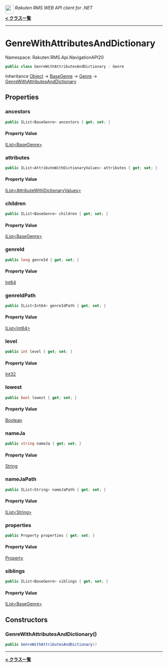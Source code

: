 <img align="left" style="height: 2em;" src="https://webservice.rakuten.co.jp/favicon.ico"><em>Rakuten RMS WEB API client for .NET</em>

[**< クラス一覧**](./)
- - -

# GenreWithAttributesAndDictionary

Namespace: Rakuten.RMS.Api.NavigationAPI20

```csharp
public class GenreWithAttributesAndDictionary : Genre
```

Inheritance [Object](https://docs.microsoft.com/en-us/dotnet/api/system.object) → [BaseGenre](./rakuten.rms.api.navigationapi20.basegenre) → [Genre](./rakuten.rms.api.navigationapi20.genre) → [GenreWithAttributesAndDictionary](./rakuten.rms.api.navigationapi20.genrewithattributesanddictionary)

## Properties

### <a id="properties-ancestors"/>**ancestors**

```csharp
public IList<BaseGenre> ancestors { get; set; }
```

#### Property Value

[IList&lt;BaseGenre&gt;](https://docs.microsoft.com/en-us/dotnet/api/system.collections.generic.ilist-1)<br>

### <a id="properties-attributes"/>**attributes**

```csharp
public IList<AttributeWithDictionaryValues> attributes { get; set; }
```

#### Property Value

[IList&lt;AttributeWithDictionaryValues&gt;](https://docs.microsoft.com/en-us/dotnet/api/system.collections.generic.ilist-1)<br>

### <a id="properties-children"/>**children**

```csharp
public IList<BaseGenre> children { get; set; }
```

#### Property Value

[IList&lt;BaseGenre&gt;](https://docs.microsoft.com/en-us/dotnet/api/system.collections.generic.ilist-1)<br>

### <a id="properties-genreid"/>**genreId**

```csharp
public long genreId { get; set; }
```

#### Property Value

[Int64](https://docs.microsoft.com/en-us/dotnet/api/system.int64)<br>

### <a id="properties-genreidpath"/>**genreIdPath**

```csharp
public IList<Int64> genreIdPath { get; set; }
```

#### Property Value

[IList&lt;Int64&gt;](https://docs.microsoft.com/en-us/dotnet/api/system.collections.generic.ilist-1)<br>

### <a id="properties-level"/>**level**

```csharp
public int level { get; set; }
```

#### Property Value

[Int32](https://docs.microsoft.com/en-us/dotnet/api/system.int32)<br>

### <a id="properties-lowest"/>**lowest**

```csharp
public bool lowest { get; set; }
```

#### Property Value

[Boolean](https://docs.microsoft.com/en-us/dotnet/api/system.boolean)<br>

### <a id="properties-nameja"/>**nameJa**

```csharp
public string nameJa { get; set; }
```

#### Property Value

[String](https://docs.microsoft.com/en-us/dotnet/api/system.string)<br>

### <a id="properties-namejapath"/>**nameJaPath**

```csharp
public IList<String> nameJaPath { get; set; }
```

#### Property Value

[IList&lt;String&gt;](https://docs.microsoft.com/en-us/dotnet/api/system.collections.generic.ilist-1)<br>

### <a id="properties-properties"/>**properties**

```csharp
public Property properties { get; set; }
```

#### Property Value

[Property](./rakuten.rms.api.navigationapi20.property)<br>

### <a id="properties-siblings"/>**siblings**

```csharp
public IList<BaseGenre> siblings { get; set; }
```

#### Property Value

[IList&lt;BaseGenre&gt;](https://docs.microsoft.com/en-us/dotnet/api/system.collections.generic.ilist-1)<br>

## Constructors

### <a id="constructors-.ctor"/>**GenreWithAttributesAndDictionary()**

```csharp
public GenreWithAttributesAndDictionary()
```


- - -
[**< クラス一覧**](./)
